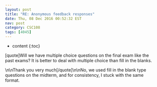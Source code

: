 ```yaml
---
layout: post
title: "RE: Anonymous feedback responses"
date: Thu, 08 Dec 2016 00:52:32 EST
nav: post
category: CSC108
tags: [4045]
---
```


* content
{:toc}

[quote]Will we have multiple choice questions on the final exam like the past exams? It is better to deal with multiple choice than fill in the blanks.
<!-- more -->
<p>\n\nThank you very much[/quote]\n\nNo, we used fill in the blank type questions on the midterm, and for consistency, I stuck with the same format.</p>
